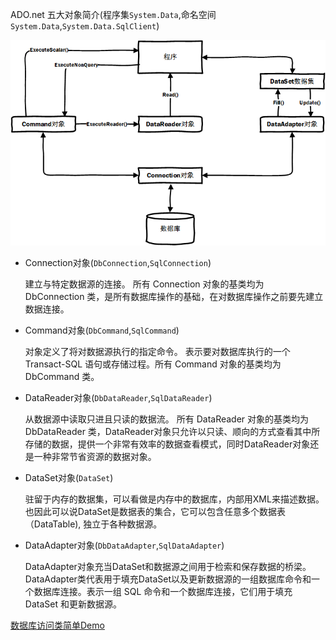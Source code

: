 ADO.net 五大对象简介(程序集`System.Data`,命名空间`System.Data`,`System.Data.SqlClient`)

![ADO.net 五大对象示意图](ADO_Object.png)

* Connection对象(`DbConnection`,`SqlConnection`)

  建立与特定数据源的连接。 所有 Connection 对象的基类均为 DbConnection 类，是所有数据库操作的基础，在对数据库操作之前要先建立数据连接。

* Command对象(`DbCommand`,`SqlCommand`)

  对象定义了将对数据源执行的指定命令。 表示要对数据库执行的一个 Transact-SQL 语句或存储过程。所有 Command 对象的基类均为 DbCommand 类。

* DataReader对象(`DbDataReader`,`SqlDataReader`)

  从数据源中读取只进且只读的数据流。 所有 DataReader 对象的基类均为 DbDataReader 类，DataReader对象只允许以只读、顺向的方式查看其中所存储的数据，提供一个非常有效率的数据查看模式，同时DataReader对象还是一种非常节省资源的数据对象。

* DataSet对象(`DataSet`)

  驻留于内存的数据集，可以看做是内存中的数据库，内部用XML来描述数据。 也因此可以说DataSet是数据表的集合，它可以包含任意多个数据表（DataTable), 独立于各种数据源。

* DataAdapter对象(`DbDataAdapter`,`SqlDataAdapter`)

  DataAdapter对象充当DataSet和数据源之间用于检索和保存数据的桥梁。DataAdapter类代表用于填充DataSet以及更新数据源的一组数据库命令和一个数据库连接。表示一组 SQL 命令和一个数据库连接，它们用于填充 DataSet 和更新数据源。

[数据库访问类简单Demo](DbLink.cs)